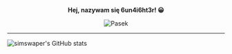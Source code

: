<p align="center">
  <b>Hej, nazywam się 6un4i6ht3r! 😀</b>
</p>

<p align="center">
  <img src="https://i.ibb.co/nw1H8KF/image.png" alt="Pasek" />
</p>

***

![simswaper's GitHub stats](https://github-readme-stats.vercel.app/api?username=simswaper&show_icons=true&theme=radical&local=pl)
